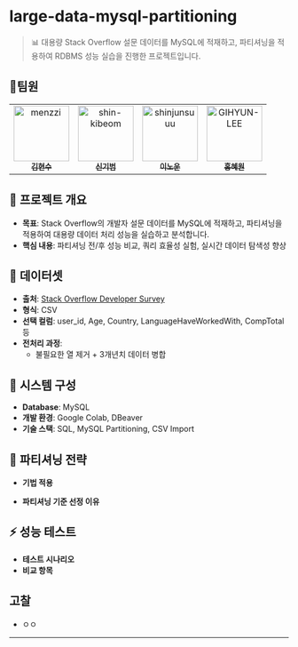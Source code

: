 # large-data-mysql-partitioning
 > 📊 대용량 Stack Overflow 설문 데이터를 MySQL에 적재하고, 파티셔닝을 적용하여 RDBMS 성능 실습을 진행한 프로젝트입니다.

## 👥팀원
<table>
  <tr>
    <td align="center">
      <a href="https://github.com/Hyunsoo1998">
        <img src="https://github.com/Hyunsoo1998.png" width="100px;" alt="menzzi"/><br />
        <sub><b>김현수</b></sub>
      </a>
    </td>
    <td align="center">
      <a href="https://github.com/shin-kibeom">
        <img src="https://github.com/shin-kibeom.png" width="100px;" alt="shin-kibeom"/><br />
        <sub><b>신기범</b></sub>
      </a>
    </td>
    <td align="center">
      <a href="https://github.com/GodNowoon">
        <img src="https://github.com/GodNowoon.png" width="100px;" alt="shinjunsuuu"/><br />
        <sub><b>이노운</b></sub>
      </a>
    </td>
    <td align="center">
      <a href="https://github.com/hyewon8245">
        <img src="https://github.com/hyewon8245.png" width="100px;" alt="GIHYUN-LEE"/><br />
        <sub><b>홍혜원</b></sub>
      </a>
    </td>
  </tr>
</table>

## 📌 프로젝트 개요
- **목표**: Stack Overflow의 개발자 설문 데이터를 MySQL에 적재하고, 파티셔닝을 적용하여 대용량 데이터 처리 성능을 실습하고 분석합니다.
- **핵심 내용**: 파티셔닝 전/후 성능 비교, 쿼리 효율성 실험, 실시간 데이터 탐색성 향상

## 📂 데이터셋
- **출처**: [Stack Overflow Developer Survey](https://insights.stackoverflow.com/survey)
- **형식**: CSV
- **선택 컬럼**: user_id, Age, Country, LanguageHaveWorkedWith, CompTotal 등
- **전처리 과정**:
  - 불필요한 열 제거 + 3개년치 데이터 병합

## 🧱 시스템 구성
- **Database**: MySQL
- **개발 환경**: Google Colab, DBeaver
- **기술 스택**: SQL, MySQL Partitioning, CSV Import

## 🧪 파티셔닝 전략
- **기법 적용**

- **파티셔닝 기준 선정 이유**


## ⚡ 성능 테스트
- **테스트 시나리오**
- **비교 항목**

## 고찰
- ㅇㅇ
---
